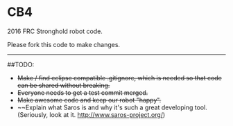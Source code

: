 # CB4
2016 FRC Stronghold robot code. 

Please fork this code to make changes.

***

##TODO:
- ~~Make / find eclipse compatible .gitignore, which is needed so that code can be shared without breaking.~~
- ~~Everyone needs to get a test commit merged.~~
- ~~Make awesome code and keep our robot "happy".~~
- ~~Explain what Saros is and why it's such a great developing tool.
(Seriously, look at it. http://www.saros-project.org/)
